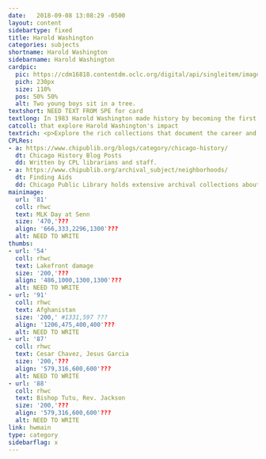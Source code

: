 ```yaml
---
date:   2018-09-08 13:08:29 -0500
layout: content
sidebartype: fixed
title: Harold Washington
categories: subjects
shortname: Harold Washington
sidebarname: Harold Washington
cardpic:
  pic: https://cdm16818.contentdm.oclc.org/digital/api/singleitem/image/cfc/138/default.jpg
  pich: 230px
  size: 110%
  pos: 50% 50%
  alt: Two young boys sit in a tree.
textshort: NEED TEXT FROM SPE for card
textlong: In 1983 Harold Washington made history by becoming the first African American mayor of the City of Chicago having served as an Illinois legislator and as a US Congressman.
catcoll: that explore Harold Washington's impact
textrich: <p>Explore the rich collections that document the career and achievements of Mayor Harold Washington, and some of the individuals who worked with him, from his time as an Illinois State Representative in the 1960s to his sudden death on 25 November 1987, shortly after winning his second term. Topics in the collection include the <a href="https://cdm16818.contentdm.oclc.org/digital/collection/HWashington/search/searchterm/state%20of%20the%20city/field/all/mode/exact/conn/and/order/nosort/ad/asc">State of City addresses</a>, <a href="https://cdm16818.contentdm.oclc.org/digital/search/collection/rhwc!HWashington/searchterm/martin%20birthday/field/all/mode/all/conn/or/order/nosort/ad/asc">Martin Luther King, Jr. birthday celebrations</a>, <a href="https://cdm16818.contentdm.oclc.org/digital/search/collection/rhwc!HWashington/searchterm/neighborhood%20forum/field/all/mode/exact/conn/and/order/nosort/ad/asc">neighborhood forums</a> and <a href="https://cdm16818.contentdm.oclc.org/digital/collection/HWashington/search/searchterm/affirmative%20action">affirmative action</a>. The collections consist of manuscripts, documents, photographs, videotapes, artifacts and books from Washington’s personal library. </p>
CPLRes:
- a: https://www.chipublib.org/blogs/category/chicago-history/
  dt: Chicago History Blog Posts
  dd: Written by CPL librarians and staff.
- a: https://www.chipublib.org/archival_subject/neighborhoods/
  dt: Finding Aids
  dd: Chicago Public Library holds extensive archival collections about Harold Washington, including his mayoral, congressional and state legislative years. Sample finding aids below.
mainimage:
  url: '81'
  coll: rhwc
  text: MLK Day at Senn
  size: '470,'???
  align: '666,333,2296,1300'???
  alt: NEED TO WRITE
thumbs:
- url: '54'
  coll: rhwc
  text: Lakefront damage
  size: '200,'???
  align: '486,1000,1300,1300'???
  alt: NEED TO WRITE
- url: '91'
  coll: rhwc
  text: Afghanistan
  size: '200,' #1331,597 ???
  align: '1206,475,400,400'???
  alt: NEED TO WRITE
- url: '87'
  coll: rhwc
  text: Cesar Chavez, Jesus Garcia
  size: '200,'???
  align: '579,316,600,600'???
  alt: NEED TO WRITE
- url: '88'
  coll: rhwc
  text: Bishop Tutu, Rev. Jackson
  size: '200,'???
  align: '579,316,600,600'???
  alt: NEED TO WRITE
link: hwmain
type: category
sidebarflag: x
---
```


